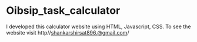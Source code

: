 # Oibsip_task_calculator
I developed this calculator website using HTML, Javascript, CSS. To see the website visit http//shankarshirsat896.@gmail.com/
